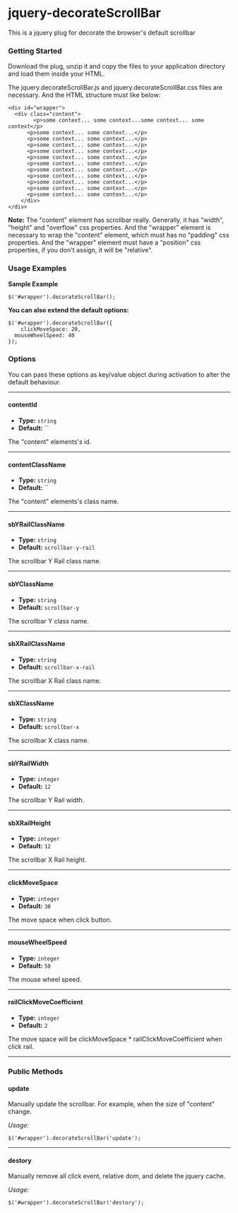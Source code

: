 jquery-decorateScrollBar
================

This is a jquery plug for decorate the browser's default scrollbar

### Getting Started 

Download the plug, unzip it and copy the files to your application directory and load them inside your HTML.

The jquery.decorateScrollBar.js and jquery.decorateScrollBar.css files are necessary.
And the HTML structure must like below: 

```
<div id="wrapper">
  <div class="content">
		<p>some context... some context...some context... some context</p>
	  <p>some context... some context...</p>
	  <p>some context... some context...</p>
	  <p>some context... some context...</p>
	  <p>some context... some context...</p>
	  <p>some context... some context...</p>
	  <p>some context... some context...</p>
	  <p>some context... some context...</p>
	  <p>some context... some context...</p>
	  <p>some context... some context...</p>
	  <p>some context... some context...</p>
	  <p>some context... some context...</p>
	</div>
</div>
```

**Note:**
The "content" element has scrollbar really. 
Generally, it has "width", "height" and "overflow" css properties.
And the "wrapper" element is necessary to wrap the "content" element, 
which must has no "padding" css properties.
And the "wrapper" element must have a "position" css properties, 
if you don't assign, it will be "relative".

### Usage Examples

**Sample Example**

```
$('#wrapper').decorateScrollBar();
```

**You can also extend the default options:**

```
$('#wrapper').decorateScrollBar({
	clickMoveSpace: 20,
  mouseWheelSpeed: 40
});
```

### Options

You can pass these options as key/value object during activation to alter the default behaviour.

----------------------------

#### contentId

* **Type:** `string`
* **Default:** ``

The "content" elements's id.

----------------------------

#### contentClassName

* **Type:** `string`
* **Default:** ``

The "content" elements's class name.

----------------------------

#### sbYRailClassName

* **Type:** `string`
* **Default:** `scrollbar-y-rail`

The scrollbar Y Rail class name.

----------------------------

#### sbYClassName

* **Type:** `string`
* **Default:** `scrollbar-y`

The scrollbar Y class name.

----------------------------

#### sbXRailClassName

* **Type:** `string`
* **Default:** `scrollbar-x-rail`

The scrollbar X Rail class name.

----------------------------

#### sbXClassName

* **Type:** `string`
* **Default:** `scrollbar-x`

The scrollbar X class name.

----------------------------

#### sbYRailWidth

* **Type:** `integer`
* **Default:** `12`

The scrollbar Y Rail width.

----------------------------

#### sbXRailHeight

* **Type:** `integer`
* **Default:** `12`

The scrollbar X Rail height.

----------------------------

#### clickMoveSpace

* **Type:** `integer`
* **Default:** `30`

The move space when click button.

----------------------------

#### mouseWheelSpeed

* **Type:** `integer`
* **Default:** `50`

The mouse wheel speed.

----------------------------

#### railClickMoveCoefficient

* **Type:** `integer`
* **Default:** `2`

The move space will be clickMoveSpace * railClickMoveCoefficient when click rail.

----------------------------

### Public Methods

#### update
Manually update the scrollbar. For example, when the size of "content" change.

*Usage:*

```
$('#wrapper').decorateScrollBar('update');
```
----------------------------

#### destory
Manually remove all click event, relative dom, and delete the jquery cache.

*Usage:*

```
$('#wrapper').decorateScrollBar('destory');
```